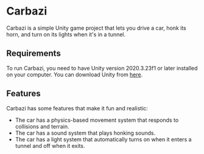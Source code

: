 # Carbazi

Carbazi is a simple Unity game project that lets you drive a car, honk its horn, and turn on its lights when it's in a tunnel.

## Requirements

To run Carbazi, you need to have Unity version 2020.3.23f1 or later installed on your computer. You can download Unity from [here](https://unity3d.com/get-unity/download).

## Features

Carbazi has some features that make it fun and realistic:

- The car has a physics-based movement system that responds to collisions and terrain.
- The car has a sound system that plays honking sounds.
- The car has a light system that automatically turns on when it enters a tunnel and off when it exits.
